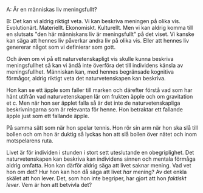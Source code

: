 A: Är en människas liv meningsfullt?

B: Det kan vi aldrig riktigt veta. Vi kan beskriva meningen på olika vis. Evolutionärt. Materiellt. Ekonomiskt. Kulturellt. Men vi kan aldrig komma till en slutsats "den här människans liv är meningsfullt" på det viset. Vi kanske kan säga att hennes liv påverkar andra liv på olika vis. Eller att hennes liv genererar något som vi definierar som gott.

Och även om vi på ett naturvetenskapligt vis skulle kunna beskriva meningsfullhet så kan vi ändå inte överföra det till individens känsla av meningsfullhet. Människan kan, med hennes begränsade kognitiva förmågor, aldrig riktigt veta det naturvetenskapen kan beskriva.

Hon kan se ett äpple som faller till marken och därefter förstå vad som har hänt utifrån vad naturvetenskapen lär om frukten äpple och om gravitation et c. Men när hon ser äpplet falla så är det inte de naturvetenskapliga beskrivningarna som är relevanta för henne. Hon betraktar ett fallande äpple just som ett fallande äpple.

På samma sätt som när hon spelar tennis. Hon rör sin arm när hon ska slå till bollen och om hon är duktig så lyckas hon att slå bollen över nätet och inom motspelarens ruta. 

Livet är för individen i stunden i stort sett uteslutande en obegriplighet. Det naturvetenskapen kan beskriva kan individens sinnen och mentala förmåga aldrig omfatta. Hon kan därför aldrig säga att livet saknar mening. Vad vet hon om det? Hur hon kan hon då säga att livet *har* mening? Av det enkla skälet att hon lever. Det, som hon inte begriper, har gjort att hon *faktiskt lever*. Vem är hon att betvivla det?


